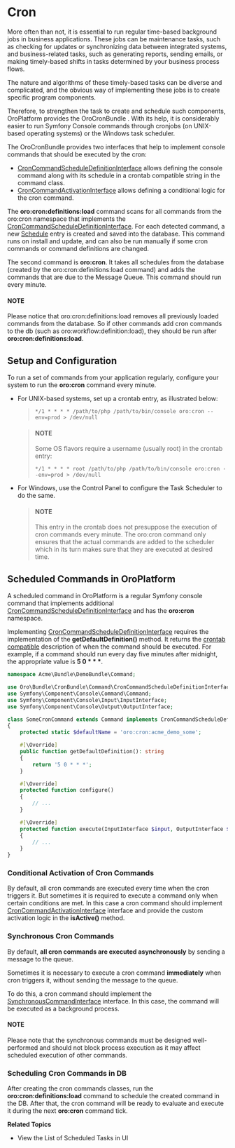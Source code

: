 <a id="dev-guide-system-cron-jobs"></a>

# Cron

More often than not, it is essential to run regular time-based background jobs in business applications. These jobs can be maintenance tasks, such as checking for updates or synchronizing data between integrated systems, and business-related tasks, such as generating reports, sending emails, or making timely-based shifts in tasks determined by your business process flows.

The nature and algorithms of these timely-based tasks can be diverse and complicated, and the obvious way of implementing these jobs is to create specific program components.

Therefore, to strengthen the task to create and schedule such components, OroPlatform provides the OroCronBundle . With its help, it is considerably easier to run Symfony Console commands through cronjobs (on UNIX-based operating systems) or the Windows task scheduler.

The OroCronBundle provides two interfaces that help to implement console commands that should be executed by the cron:

- <a href="https://github.com/oroinc/platform/blob/master/src/Oro/Bundle/CronBundle/Command/CronCommandScheduleDefinitionInterface.php" target="_blank">CronCommandScheduleDefinitionInterface</a> allows defining the console command along with its schedule in a crontab compatible string in the command class.
- <a href="https://github.com/oroinc/platform/blob/master/src/Oro/Bundle/CronBundle/Command/CronCommandActivationInterface.php" target="_blank">CronCommandActivationInterface</a> allows defining a conditional logic for the cron command.

The **oro:cron:definitions:load** command scans for all commands from the oro:cron namespace that implements the <a href="https://github.com/oroinc/platform/blob/master/src/Oro/Bundle/CronBundle/Command/CronCommandScheduleDefinitionInterface.php" target="_blank">CronCommandScheduleDefinitionInterface</a>. For each detected command, a new <a href="https://github.com/oroinc/platform/blob/master/src/Oro/Bundle/CronBundle/Entity/Schedule.php" target="_blank">Schedule</a> entry is created and saved into the database. This command runs on install and update, and can also be run manually if some cron commands or command definitions are changed.

The second command is **oro:cron**. It takes all schedules from the database (created by the oro:cron:definitions:load command) and adds the commands that are due to the Message Queue. This command should run every minute.

#### NOTE
Please notice that oro:cron:definitions:load removes all previously loaded commands from the database. So if other commands add cron commands to the db (such as oro:workflow:definition:load), they should be run after **oro:cron:definitions:load**.

## Setup and Configuration

To run a set of commands from your application regularly, configure your system to run the **oro:cron** command every minute.

* For UNIX-based systems, set up a crontab entry, as illustrated below:
  > ```none
  > */1 * * * * /path/to/php /path/to/bin/console oro:cron --env=prod > /dev/null
  > ```

  > #### NOTE
  > Some OS flavors require a username (usually root) in the crontab entry:
  > ```none
  > */1 * * * * root /path/to/php /path/to/bin/console oro:cron --env=prod > /dev/null
  > ```
* For Windows, use the Control Panel to configure the Task Scheduler to do the same.
  > #### NOTE
  > This entry in the crontab does not presuppose the execution of cron commands every minute. The oro:cron command only ensures that the actual commands are added to the scheduler which in its turn makes sure that they are executed at desired time.

<a id="dev-cookbook-system-cron-create-commands"></a>

## Scheduled Commands in OroPlatform

A scheduled command in OroPlatform is a regular Symfony console command that implements additional <a href="https://github.com/oroinc/platform/blob/master/src/Oro/Bundle/CronBundle/Command/CronCommandScheduleDefinitionInterface.php" target="_blank">CronCommandScheduleDefinitionInterface</a> and has the **oro:cron** namespace.

Implementing <a href="https://github.com/oroinc/platform/blob/master/src/Oro/Bundle/CronBundle/Command/CronCommandScheduleDefinitionInterface.php" target="_blank">CronCommandScheduleDefinitionInterface</a> requires the implementation of the **getDefaultDefinition()** method. It returns the <a href="http://www.unix.com/man-page/linux/5/crontab/" target="_blank">crontab compatible</a> description of when the command should be executed. For example, if a command should run every day five minutes after midnight, the appropriate
value is **5 0 \* \* \***.

```php
namespace Acme\Bundle\DemoBundle\Command;

use Oro\Bundle\CronBundle\Command\CronCommandScheduleDefinitionInterface;
use Symfony\Component\Console\Command\Command;
use Symfony\Component\Console\Input\InputInterface;
use Symfony\Component\Console\Output\OutputInterface;

class SomeCronCommand extends Command implements CronCommandScheduleDefinitionInterface
{
    protected static $defaultName = 'oro:cron:acme_demo_some';

    #[\Override]
    public function getDefaultDefinition(): string
    {
        return '5 0 * * *';
    }

    #[\Override]
    protected function configure()
    {
        // ...
    }

    #[\Override]
    protected function execute(InputInterface $input, OutputInterface $output)
    {
        // ...
    }
}
```

### Conditional Activation of Cron Commands

By default, all cron commands are executed every time when the cron triggers it. But sometimes it is required
to execute a command only when certain conditions are met.
In this case a cron command should implement <a href="https://github.com/oroinc/platform/blob/master/src/Oro/Bundle/CronBundle/Command/CronCommandActivationInterface.php" target="_blank">CronCommandActivationInterface</a> interface and provide the custom activation logic in the **isActive()** method.

### Synchronous Cron Commands

By default, **all cron commands are executed asynchronously** by sending a message to the queue.

Sometimes it is necessary to execute a cron command **immediately** when cron triggers it, without sending the message
to the queue.

To do this, a cron command should implement the <a href="https://github.com/oroinc/platform/blob/master/src/Oro/Bundle/CronBundle/Command/SynchronousCommandInterface.php" target="_blank">SynchronousCommandInterface</a> interface. In this case, the command will be executed as a background process.

#### NOTE
Please note that the synchronous commands must be designed well-performed and should not block process execution as it may affect scheduled execution of other commands.

### Scheduling Cron Commands in DB

After creating the cron commands classes, run the **oro:cron:definitions:load** command to schedule the created
command in the DB. After that, the cron command will be ready to evaluate and execute it during the next **oro:cron** command tick.

**Related Topics**

* View the List of Scheduled Tasks in UI

<!-- Frontend -->
